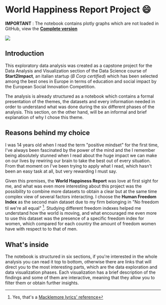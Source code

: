 # World Happiness Report Project :smile:

**IMPORTANT** : The notebook contains plotly graphs which are not loaded in GitHub, view the **[Complete version](https://github.com/FabioF98/World-Happiness-Report/blob/main/README.md)**

![](https://static.onecms.io/wp-content/uploads/sites/13/2015/04/05/featured.jpg)

## Introduction

This exploratory data analysis was created as a capstone project for the Data Analysis and Visualization section of the Data Science course of **Start2Impact**, an italian startup (*B Corp certified*) which has been selected among the best ones in Europe in terms of education and social impact by the European Social Innovation Competition.

The analysis is already structured as a notebook which contains a formal presentation of the themes, the datasets and every information needed in order to understand what was done during the six different phases of the analysis. This section, on the other hand, will be an informal and brief explanation of why I chose this theme.

## Reasons behind my choice

I was 14 years old when I read the term "positive mindset" for the first time, I've always been fascinated by the power of the mind and the I remember being absolutely stunned when I read about the huge impact we can make on our lives by rewiring our brain to take the best out of every situation.
From that moment on I've been trying to apply what I read, which hasn't been an easy task at all, but very rewarding I must say.

Given this premises, the **World Happiness Report** was love at first sight for me, and what was even more interesting about this project was the possibility to combine more datasets to obtain a clear but at the same time complex view of several factors interacting. I choose the **Human Freedom Index** as the second main dataset due to my firm belonging in "No freedom til we're all equal" [^1]. Studying different freedom indexes helped me understand how the world is moving, and what encouraged me even more to use this dataset was the presence of a specific freedom index for women, which compared for each country the amount of freedom women have with respect to to that of men. 

## What's inside
The notebook is structured in six sections, if you're interested in the whole analysis you can read it top to bottom, otherwise there are links that will direct you to the most interesting parts, which are the data exploration and data visualization phases. Each visualization has a brief description of the findings and some of them are interactive, meaning that they allow you to filter them or obtain further insights. 




[^1]: Yes, that's a [Macklemore lyrics' reference](https://www.youtube.com/watch?v=hlVBg7_08n0)


